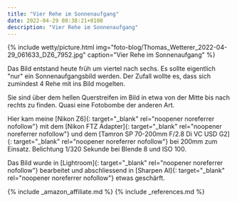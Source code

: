 ```yaml
---
title: "Vier Rehe im Sonnenaufgang"
date: 2022-04-29 08:38:21+0100
description: "Vier Rehe im Sonnenaufgang"
---
```

{% include wetty/picture.html img="foto-blog/Thomas_Wetterer_2022-04-29_061633_DZ6_7952.jpg" caption="Vier Rehe im Sonnenaufgang" %}

Das Bild entstand heute früh um viertel nach sechs. Es sollte eigentlich "nur" ein Sonnenaufgangsbild werden. Der Zufall wollte es, dass sich zumindest 4 Rehe mit ins Bild mogelten. 

Sie sind über dem hellen Querstreifen im Bild in etwa von der Mitte bis nach rechts zu finden. Quasi eine Fotobombe der anderen Art.

Hier kam meine [Nikon Z6]{: target="_blank" rel="noopener noreferrer nofollow"} mit dem [Nikon FTZ Adapter]{: target="_blank" rel="noopener noreferrer nofollow"} und dem [Tamron SP 70-200mm F/2.8 Di VC USD G2]{: target="_blank" rel="noopener noreferrer nofollow"} bei 200mm zum Einsatz. Belichtung 1/320 Sekunde bei Blende 8 und ISO 100. 

Das Bild wurde in [Lightroom]{: target="_blank" rel="noopener noreferrer nofollow"} bearbeitet und abschliessend in [Sharpen AI]{: target="_blank" rel="noopener noreferrer nofollow"} etwas geschärft.

{% include _amazon_affiliate.md %}
{% include _references.md %}
